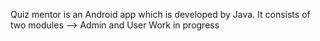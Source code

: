Quiz mentor is an  Android app which is developed by Java.
It consists of two modules --> Admin and User
Work in progress
